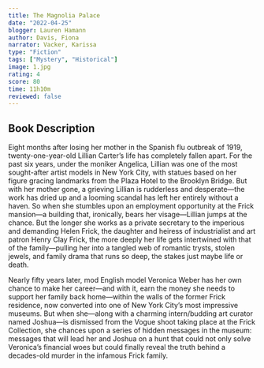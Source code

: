 ```yaml
---
title: The Magnolia Palace
date: "2022-04-25"
blogger: Lauren Hamann
author: Davis, Fiona
narrator: Vacker, Karissa
type: "Fiction"
tags: ["Mystery", "Historical"]
image: 1.jpg
rating: 4
score: 80
time: 11h10m
reviewed: false
---
```


## Book Description

Eight months after losing her mother in the Spanish flu outbreak of 1919, twenty-one-year-old Lillian Carter’s life has completely fallen apart. For the past six years, under the moniker Angelica, Lillian was one of the most sought-after artist models in New York City, with statues based on her figure gracing landmarks from the Plaza Hotel to the Brooklyn Bridge. But with her mother gone, a grieving Lillian is rudderless and desperate—the work has dried up and a looming scandal has left her entirely without a haven. So when she stumbles upon an employment opportunity at the Frick mansion—a building that, ironically, bears her visage—Lillian jumps at the chance. But the longer she works as a private secretary to the imperious and demanding Helen Frick, the daughter and heiress of industrialist and art patron Henry Clay Frick, the more deeply her life gets intertwined with that of the family—pulling her into a tangled web of romantic trysts, stolen jewels, and family drama that runs so deep, the stakes just maybe life or death.

Nearly fifty years later, mod English model Veronica Weber has her own chance to make her career—and with it, earn the money she needs to support her family back home—within the walls of the former Frick residence, now converted into one of New York City’s most impressive museums. But when she—along with a charming intern/budding art curator named Joshua—is dismissed from the Vogue shoot taking place at the Frick Collection, she chances upon a series of hidden messages in the museum: messages that will lead her and Joshua on a hunt that could not only solve Veronica’s financial woes but could finally reveal the truth behind a decades-old murder in the infamous Frick family.

